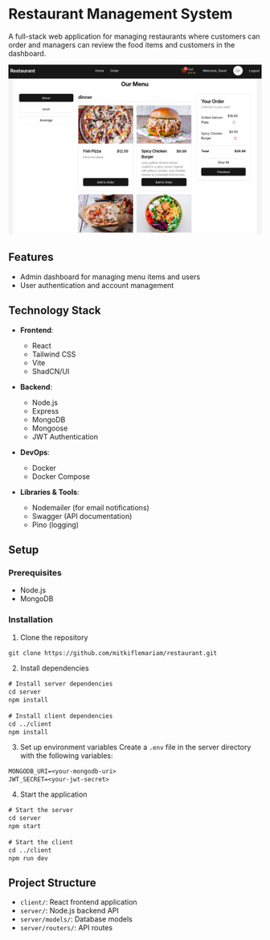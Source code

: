 # Restaurant Management System

A full-stack web application for managing restaurants where customers can order and managers can review the food items and customers in the dashboard.

![Project](https://github.com/mitkiflemariam/restaurant/blob/main/client/public/project.png?raw=true)

## Features

- Admin dashboard for managing menu items and users
- User authentication and account management

## Technology Stack

- **Frontend**:

  - React
  - Tailwind CSS
  - Vite
  - ShadCN/UI

- **Backend**:

  - Node.js
  - Express
  - MongoDB
  - Mongoose
  - JWT Authentication

- **DevOps**:

  - Docker
  - Docker Compose

- **Libraries & Tools**:
  - Nodemailer (for email notifications)
  - Swagger (API documentation)
  - Pino (logging)

## Setup

### Prerequisites

- Node.js
- MongoDB

### Installation

1. Clone the repository

```
git clone https://github.com/mitkiflemariam/restaurant.git
```

2. Install dependencies

```
# Install server dependencies
cd server
npm install

# Install client dependencies
cd ../client
npm install
```

3. Set up environment variables
   Create a `.env` file in the server directory with the following variables:

```
MONGODB_URI=<your-mongodb-uri>
JWT_SECRET=<your-jwt-secret>
```

4. Start the application

```
# Start the server
cd server
npm start

# Start the client
cd ../client
npm run dev
```

## Project Structure

- `client/`: React frontend application
- `server/`: Node.js backend API
- `server/models/`: Database models
- `server/routers/`: API routes
